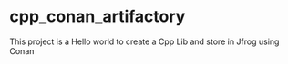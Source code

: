 # cpp_conan_artifactory
This project is a Hello world to create a Cpp Lib and store in Jfrog using Conan 
